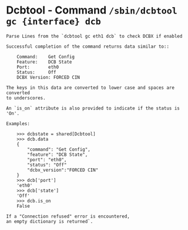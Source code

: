 Dcbtool - Command ``/sbin/dcbtool gc {interface} dcb``
======================================================

    Parse Lines from the `dcbtool gc eth1 dcb` to check DCBX if enabled

    Successful completion of the command returns data similar to::

        Command:    Get Config
        Feature:    DCB State
        Port:       eth0
        Status:     Off
        DCBX Version: FORCED CIN

    The keys in this data are converted to lower case and spaces are converted
    to underscores.

    An `is_on` attribute is also provided to indicate if the status is 'On'.

    Examples:

        >>> dcbstate = shared[Dcbtool]
        >>> dcb.data
        {
            "command": "Get Config",
            "feature": "DCB State",
            "port": "eth0",
            "status": "Off"
            "dcbx_version":"FORCED CIN"
        }
        >>> dcb['port']
        'eth0'
        >>> dcb['state']
        'Off'
        >>> dcb.is_on
        False

    If a "Connection refused" error is encountered,
    an empty dictionary is returned`.